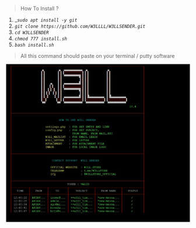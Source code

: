 > How To Install ? 

1) __`sudo apt install -y git`_
2) _`git clone https://github.com/W3LLLL/W3LLSENDER.git`_
3) _`cd W3LLSENDER`_
4) _`chmod 777 install.sh`_
5) _`bash install.sh`_

> All this command should paste on your terminal / putty software

![Alt Text](https://raw.githubusercontent.com/W3LLLL/W3LLSENDER/1effb3ddbe4f3619734586cb644ec62d91174639/Screenshot%202021-03-30%20180009.png)
